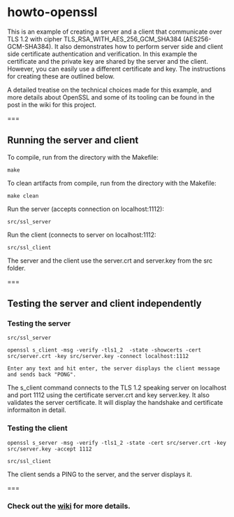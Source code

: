 howto-openssl
=============

This is an example of creating a server and a client that communicate over TLS 1.2 with cipher TLS_RSA_WITH_AES_256_GCM_SHA384 (AES256-GCM-SHA384). It also demonstrates how to perform server side and client side certificate authentication and verification. In this example the certificate and the private key are shared by the server and the client. However, you can easily use a different certificate and key. The instructions for creating these are outlined below.

A detailed treatise on the technical choices made for this example, and more details about OpenSSL and some of its tooling can be found in the post in the wiki for this project.

===

## Running the server and client

To compile, run from the directory with the Makefile:

	make

To clean artifacts from compile, run from the directory with the Makefile:

	make clean

Run the server (accepts connection on localhost:1112):

	src/ssl_server

Run the client (connects to server on localhost:1112:

	src/ssl_client

The server and the client use the server.crt and server.key from the src folder.

===
## Testing the server and client independently
### Testing the server
	src/ssl_server

	openssl s_client -msg -verify -tls1_2  -state -showcerts -cert src/server.crt -key src/server.key -connect localhost:1112

	Enter any text and hit enter, the server displays the client message and sends back "PONG".

The s_client command connects to the TLS 1.2 speaking server on localhost and port 1112 using the certificate server.crt and key server.key. It also validates the server certificate. It will display the handshake and certificate informaiton in detail.

### Testing the client
	openssl s_server -msg -verify -tls1_2 -state -cert src/server.crt -key src/server.key -accept 1112

	src/ssl_client

The client sends a PING to the server, and the server displays it.

===

### Check out the [wiki](https://github.com/mdaxini/howto-openssl/wiki) for more details.
